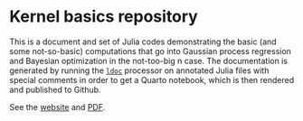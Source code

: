 # Kernel basics repository

This is a document and set of Julia codes demonstrating the basic (and some
not-so-basic) computations that go into Gaussian process regression and
Bayesian optimization in the not-too-big n case.  The documentation is
generated by running the [`ldoc`](src/ldoc.lua) processor on annotated Julia
files with special comments in order to get a Quarto notebook, which is then
rendered and published to Github.

See the [website](https://bindel-group.github.io/kernel-basics/) 
and [PDF](https://bindel-group.github.io/kernel-basics/basics.pdf).

